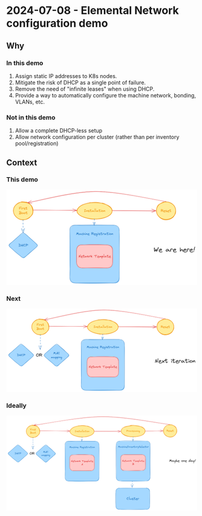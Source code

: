 # 2024-07-08 - Elemental Network configuration demo

## Why

### In this demo

1. Assign static IP addresses to K8s nodes.  
1. Mitigate the risk of DHCP as a single point of failure.
1. Remove the need of "infinite leases" when using DHCP.  
1. Provide a way to automatically configure the machine network, bonding, VLANs, etc.

### Not in this demo

1. Allow a complete DHCP-less setup
1. Allow network configuration per cluster (rather than per inventory pool/registration)

## Context

### This demo

![demo](./images/network-demo.png)  

### Next

![demo-next](./images/network-demo-next.png)

### Ideally

![demo-ideal](./images/network-demo-ideal.png)
